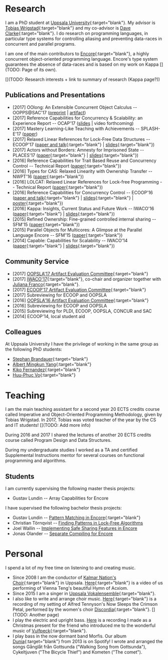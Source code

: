 Research
========

I am a PhD student at [Uppsala University](http://www.it.uu.se){:target="blank"}.
My advisor is [Tobias Wrigstad](http://www.wrigstad.com){:target="blank"} and my
co-advisor is [Dave Clarke](http://supercooldave.github.io/){:target="blank"}. I do
research on programming languages, in particular type systems for
controlling aliasing and preventing data-races in concurrent and
parallel programs.

I am one of the main contributors
to [Encore](https://encore-lang.github.io/){:target="blank"}, a
highly concurrent object-oriented programming language. Encore's
type system guarantees the absence of data-races and is based on
my work on Kappa [](TODO: Page of its own).

[](TODO: Research interests + link to summary of research (Kappa page?))

Publications and Presentations
------------------------------

* [2017] OOlong: An Extensible Concurrent Object Calculus -- OOPPS@SAC'17
  ([preprint](papers/sac18.pdf) | [artifact](https://github.com/EliasC/oolong))
* [2017] Reference Capabilities for Concurrency & Scalability: an Experience Report -- OCAP'17
  ([slides](slides/OCAP17.pdf) | video forthcoming)
* [2017] Mastery Learning-Like Teaching with Achievements -- SPLASH-E'17
  ([paper](https://2017.splashcon.org/event/splash-2017-splash-e-cer-mastery-learning-like-teaching-with-achievements))
* [2017] Relaxed Linear References for Lock-Free Data Structures -- ECOOP'17
  ([paper and talk](http://2017.ecoop.org/event/ecoop-2017-papers-relaxed-linear-references-for-lock-free-programming){:target="blank"} | [slides](slides/ECOOP17.pdf){:target="blank"})
* [2017] Actors without Borders: Amnesty for Imprisoned State -- PLACES'17
  ([paper](https://arxiv.org/abs/1704.03094){:target="blank"} | [slides](slides/ActorsWithoutBorders.pdf){:target="blank"})
* [2016] Reference Capabilities for Trait Based Reuse and Concurrency Control -- Technical Report
  ([paper](http://urn.kb.se/resolve?urn=urn:nbn:se:uu:diva-309774){:target="blank"})
* [2016] Types for CAS: Relaxed Linearity with Ownership Transfer -- NWPT'16
  ([paper](http://urn.kb.se/resolve?urn=urn:nbn:se:uu:diva-309777){:target="blank"})
* [2016] LOLCAT: Relaxed Linear References for Lock-free Programming -- Technical Report
  ([paper](http://urn.kb.se/resolve?urn=urn:nbn:se:uu:diva-309776){:target="blank"})
* [2016] Reference Capabilities for Concurrency Control -- ECOOP'16
  ([paper and talk](http://2016.ecoop.org/event/ecoop-2016-papers-reference-capabilities-for-concurrency-control){:target="blank"} | [slides](slides/ECOOP16.pdf){:target="blank"} | [poster](posters/ECOOP16.pdf){:target="blank"})
* [2016] Kappa: Insights, Current Status and Future Work -- IWACO'16
  ([paper](http://2016.ecoop.org/event/iwaco-2016-first-paper-kappa-insights-current-status-and-future-work){:target="blank"} | [slides](slides/IWACO16.pdf){:target="blank"})
* [2015] Refined Ownership: Fine-grained controlled internal sharing -- SFM'15
  ([paper](http://urn.kb.se/resolve?urn=urn:nbn:se:uu:diva-266673){:target="blank"})
* [2015] Parallel Objects for Multicores: A Glimpse at the Parallel Language Encore -- SFM'15
  ([paper](https://www.it.uu.se/katalog/stebr742/Encore-Glimpse/Encore_Glimpse_Preprint.pdf){:target="blank"})
* [2014] Capable: Capabilities for Scalability -- IWACO'14
  ([paper](http://www.ownership-types.org/iwaco14/program_files/Paper2.pdf){:target="blank"} | [slides](slides/IWACO14.pdf){:target="blank"})


Community Service
-----------------

* [2017]
  [OOPSLA'17 Artifact Evaluation Committee](http://2017.splashcon.org/track/splash-2017-OOPSLA-Artifacts){:target="blank"}
* [2017]
  [IWACO'17](2017.ecoop.org/track/iwaco-2017-papers){:target="blank"}, co-chair and
  organizer together with [Juliana Franco](https://www.doc.ic.ac.uk/~jvicent1/){:target="blank"}.
* [2017]
  [ECOOP'17 Artifact Evaluation Committee](http://2017.ecoop.org/track/ecoop-2017-Artifacts){:target="blank"}
* [2017]
  Subreviewing for ECOOP and OOPSLA
* [2016]
  [OOPSLA'16 Artifact Evaluation Committee](http://2016.splashcon.org/track/splash-2016-artifacts){:target="blank"}
* [2016]
  Subreviewing for ECOOP and OOPSLA
* [2015]
  Subreviewing for PLDI, ECOOP, OOPSLA, CONCUR and SAC
* [2014] ECOOP'14, local student aid


Colleagues
----------

At Uppsala University I have the privilege of working in the same
group as the following PhD students:

* [Stephan Brandauer](http://stbr.me){:target="blank"}
* [Albert Mingkun Yang](http://albertnetymk.github.io/){:target="blank"}
* [Kiko Fernandez](http://www.it.uu.se/katalog/frafe664){:target="blank"}
* [Huu-Phuc Vo](http://www.it.uu.se/katalog/voph710){:target="blank"}


Teaching
========

I am the main teaching assistant for a second year 20 ECTS credits
course called Imperative and Object-Oriented Programming
Methodology, given by Tobias Wrigstad. In 2017, Tobias was voted
teacher of the year by the CS and IT students! [](TODO: Add more info)

During 2016 and 2017 I shared the lectures of another 20 ECTS
credits course called Program Design and Data Structures.

During my undergraduate studies I worked as a TA and certified
Supplemental Instructions mentor for several courses on functional
programming and algorithms.


Students
--------

I am currently supervising the following master thesis projects:

* Gustav Lundin -- Array Capabilities for Encore

I have supervised the following bachelor thesis projects:

* Gustav Lundin -- [Pattern Matching in Encore](http://urn.kb.se/resolve?urn=urn:nbn:se:uu:diva-294513){:target="blank"}
* Christian Törnqvist -- [Finding Patterns in Lock-Free Algorithms](http://uu.diva-portal.org/smash/record.jsf?pid=diva2:1136791)
* Joel Wallin -- [Implementing Safe Sharing Features in Encore](theses/thesis-joelwallin.pdf)
* Jonas Olander -- [Separate Compiling for Encore](http://urn.kb.se/resolve?urn=urn:nbn:se:uu:diva-330697)


Personal
========

I spend a lot of my free time on listening to and creating music.

* Since 2008 I am the conductor of
  [Kalmar Nation's Choir](http://kalmarnation.se/koren){:target="blank"}
  in Uppsala.
  [Here](https://www.youtube.com/watch?v=cgrlqO8PqJs){:target="blank"}
  is a video of us performing of Vienna Teng's beautiful Hymn of Acxiom.
* Since 2015 I am a singer in
  [Uppsala Vokalensemble](http://uppsalavokalensemble.se/){:target="blank"}.
* I also like to write and arrange choir music.
  [Here](https://www.youtube.com/watch?v=l2gzhjwBczI){:target="blank"}
  is a recording of my setting of Alfred Tennyson's Now Sleeps
  the Crimson Petal, performed by the women's choir
  [Discordia](http://udkdiscordia.se/){:target="blank"}.
  [](TODO: Another page)
* I play the electric and upright
  bass. [Here](https://www.youtube.com/watch?v=VPzk-28ZiYc) is a
  recording I made as a Christmas present for the friend who
  introduced me to the wonderful music of [Vulfpeck](http://vulfpeck.com/){:target="blank"}.
* I play bass in the now dormant band Morfis. Our album
  [Dunia](https://open.spotify.com/album/0Sn5iIamcssFcc6EdZvnzi){:target="blank"}
  from 2013 is on Spotify! I wrote and arranged the songs Gånglåt
  från Gottsunda ("Walking Song from Gottsunda"), Cykeltjuven
  ("The Bicycle Thief") and Kometen ("The comet").